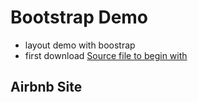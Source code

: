 # Bootstrap Demo
* layout demo with boostrap
* first download [Source file to begin with](https://github.com/lewagon/layouts-demo)

## Airbnb Site


